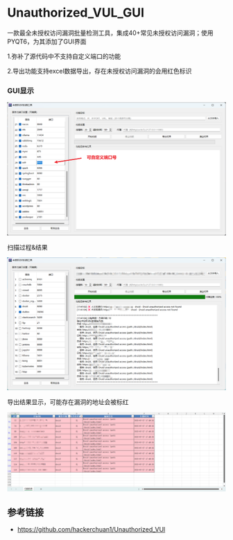 # Unauthorized_VUL_GUI

一款最全未授权访问漏洞批量检测工具，集成40+常见未授权访问漏洞；使用PYQT6，为其添加了GUI界面

1.弥补了源代码中不支持自定义端口的功能

2.导出功能支持excel数据导出，存在未授权访问漏洞的会用红色标识



### GUI显示

![image-20250727174545111](./assets/image-20250727174545111.png)

扫描过程&结果

![image-20250727174917003](./assets/image-20250727174917003.png)

导出结果显示，可能存在漏洞的地址会被标红

![image-20250727175111548](./assets/image-20250727175111548.png)



## 参考链接

- https://github.com/hackerchuan1/Unauthorized_VUl















